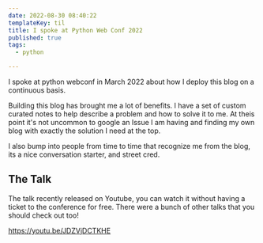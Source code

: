 ```yaml
---
date: 2022-08-30 08:40:22
templateKey: til
title: I spoke at Python Web Conf 2022
published: true
tags:
  - python

---
```


I spoke at python webconf in March 2022 about how I deploy this blog on a
continuous basis.

Building this blog has brought me a lot of benefits.  I have
a set of custom curated notes to help describe a problem and how to solve it to
me.  At theis point it's not uncommon to google an Issue I am having and
finding my own blog with exactly the solution I need at the top.

I also bump into people from time to time that recognize me from the blog, its
a nice conversation starter, and street cred.

## The Talk

The talk recently released on Youtube, you can watch it without having a ticket
to the conference for free.  There were a bunch of other talks that you should
check out too!

https://youtu.be/JDZVjDCTKHE

